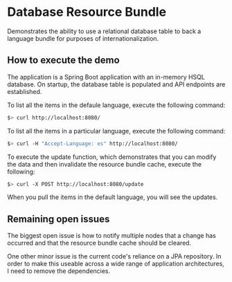 # Database Resource Bundle

Demonstrates the ability to use a relational database table to back a language bundle for purposes of internationalization.

## How to execute the demo

The application is a Spring Boot application with an in-memory HSQL database.  On startup, the database table is populated and API endpoints are established.

To list all the items in the defaule language, execute the following command:

```bash
$> curl http://localhost:8080/
```

To list all the items in a particular language, execute the following command:

```bash
$> curl -H "Accept-Language: es" http://localhost:8080/
```

To execute the update function, which demonstrates that you can modify the data and then invalidate the resource bundle cache, execute the following:

```bash
$> curl -X POST http://localhost:8080/update
```

When you pull the items in the default language, you will see the updates.

## Remaining open issues

The biggest open issue is how to notify multiple nodes that a change has occurred and that the resource bundle cache should be cleared.

One other minor issue is the current code's reliance on a JPA repository.  In order to make this useable across a wide range of application architectures, I need to remove the dependencies.
